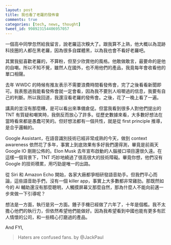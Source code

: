 ```yaml
---
layout: post
title: 我也看了老羅的發佈會
comments: true
categories: [tech, news, thought]
tweet_id: 998923154406957057
--- 
```



一個高中同學忽然給我留言，說老羅這次糗大了。跟我算不上熟，他大概以為混跡科技圈的人都在黑老羅，因為很多自媒體黑，以為我也會不看好老羅吧。

其實我挺喜歡老羅的，不算粉，但至少欣賞他的風格。他敢做敢言，最要命的是他的自嘲。所以不知不覺，雖然人在國外，也不用他們的產品，我竟每年會收看他的單口相聲。

去年 WWDC 的時候有推友表示不需要浪費時間看發佈會，完了之後看看新聞即可。我表態過我能看發佈會就一定會看，因為我不要別人咀嚼過的信息，我要有自己的判斷。所以我回道，我還沒看老羅的發佈會。之後，花了一晚上看了一遍。

講真的並沒有那麼糟，是可以看出來準備倉促。但當我看到很多人對他們提出的 TNT 有質疑和嘲笑時，我倒反而放心了許多。從歷史數據來看，大多數好想法在當時看來都是愚蠢可笑的。但好想法都有一個共性，就是從 first principle 推導，是合乎邏輯的。

Google Assistant，在語音識別技術已經非常成熟的今天，做到 context awareness 依然花了多年，事實上到底效果有多好我們還得測，畢竟是前兩天 Google IO 剛剛公佈的。Elon Musk 去年宣布啟動的人腦接口項目還很久遠。在這樣一個背景下，TNT 巧妙地繞過了很高很大的技術障礙。畢竟你想，他們沒有 Google 的技術積累，用巧勁是唯一的出路。

從 Siri 和 Amazon Echo 開始，各家大廠都爭相研發語音助手。但我們平心而論，這些語音助手們，沒有一個 killer app，事實上大多數都非常雞肋。那既然如今的 AI 輔助還沒有那麼聰明，人觸摸屏幕又那麼自然，那為什麼人不能向前邁一步來做一下引導呢？

想法是一方面，執行是另一方面。錘子手機已經做了六年了，十年是個檻。我不太擔心他們的執行力，但依然希望他們能做好。因為我希望看到中國也能有更多有匠人情懷的公司，和一些精心打磨過的產品。

And FYI, 
> Haters are confused fans.   by @JackPaul

